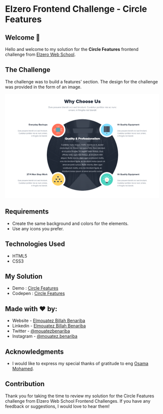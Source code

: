 # Elzero Frontend Challenge - Circle Features

## Welcome 👋

Hello and welcome to my solution for the **Circle Features** frontend challenge from [Elzero Web School](https://elzero.org/category/challenges/front-end-challenges/).

## The Challenge

The challenge was to build a features' section. The design for the challenge was provided in the form of an image.

![Circle Features](images/frontend-task-why-choose-us-section-circle.png)

## Requirements

- Create the same background and colors for the elements.
- Use any icons you prefer.

## Technologies Used

- HTML5
- CSS3

## My Solution

- Demo : [Circle Features](https://mouatezbenariba.github.io/Elzero-Frontend-Challenges/circle-features/)
- Codepen : [Circle Features](https://codepen.io/mouatezbenariba/pen/MWPqGye/)

## Made with ❤ by:

- Website - [Elmouatez Billah Benariba](https://www.mouatezbenariba.me/)
- Linkedin - [Elmouatez Billah Benariba](https://www.linkedin.com/in/mouatezbenariba/)
- Twitter - [@mouatezbenariba](https://twitter.com/mouatezbenariba)
- Instagram - [@mouatez.benariba](https://www.instagram.com/mouatez.benariba/)

## Acknowledgments

- I would like to express my special thanks of gratitude to eng [Osama Mohamed](https://github.com/OsamaElzero).

## Contribution

Thank you for taking the time to review my solution for the Circle Features challenge from Elzero Web School Frontend Challenges. If you have any feedback or suggestions, I would love to hear them!
